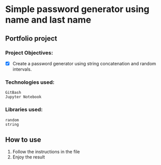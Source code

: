 # **Simple password generator using name and last name**
## Portfolio project

### Project Objectives:
- [x] Create a password generator using string concatenation and random intervals.


### Technologies used:
```
GitBash
Jupyter Notebook
```
### Libraries used:
```
random
string
```

## How to use ##
1. Follow the instructions in the file
2. Enjoy the result
